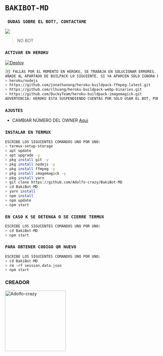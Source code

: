 # `BAKIBOT-MD`

### ` DUDAS SOBRE EL BOT?, CONTACTAME`
<a href="http://wa.me/528451003894" target="blank"><img src="https://img.shields.io/badge/ADOLFO_SEMPAI-25D366?style=for-the-badge&logo=whatsapp&logoColor=white" /></a>
> NO BOT

### `ACTIVAR EN HEROKU`
[![Deploy](https://www.herokucdn.com/deploy/button.svg)](https://heroku.com/deploy?template=https://github.com/Adolfo-crazy/BakiBot-MD)
```bash
[❗] FALLAS POR EL MOMENTO EN HEROKU, SE TRABAJA EN SOLUCIONAR ERRORES.
AÑADE AL APARTADO DE BUILPACK LO SIGUIENTE, SI YA APARCEN SOLO IGNORA ESTA PARTE:
> heroku/nodejs
> https://github.com/jonathanong/heroku-buildpack-ffmpeg-latest.git
> https://github.com/clhuang/heroku-buildpack-webp-binaries.git
> https://github.com/DuckyTeam/heroku-buildpack-imagemagick.git
ADVERTENCIA: HEROKU ESTA SUSPENDIENDO CUENTAS POR SOLO USAR EL BOT, POR AHORA NO ES RECOMENDABLE USAR EL BOT EN HEROKU!
```

### `AJUSTES`
- CAMBIAR NÚMERO DEL OWNER [Aqui](https://github.com/Adolfo-crazy/BakiBot-MD/blob/master/config.js)

### `INSTALAR EN TERMUX`
```bash
ESCRIBE LOS SIGUIENTES COMANDOS UNO POR UNO:
> termux-setup-storage
> apt update 
> apt upgrade -y
> pkg install git -y
> pkg install nodejs -y
> pkg install ffmpeg -y
> pkg install imagemagick -y
> pkg install yarn
> git clone https://github.com/Adolfo-crazy/BakiBot-MD
> cd BakiBot-MD
> yarn install 
> npm install
> npm update
> npm start
```

### `EN CASO K SE DETENGA O SE CIERRE TERMUX`
```bash
ESCRIBE LOS SIGUIENTES COMANDOS UNO POR UNO:
> cd BakiBot-MD
> npm start
```

### `PARA OBTENER CODIGO QR NUEVO`
```bash
ESCRIBE LOS SIGUIENTES COMANDOS UNO POR UNO:
> cd BakiBot-MD
> rm -rf session.data.json
> npm start
```
### CREADOR
<a href="https://github.com/Adolfo-crazy"><img src="https://github.com/Adolfo-crazy.png" width="200" height="200" alt="Adolfo-crazy"/></a>
